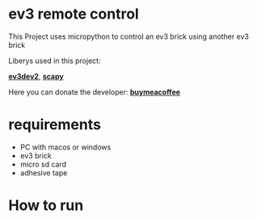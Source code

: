 # ev3 remote control

This Project uses micropython to control an ev3 brick using another ev3 brick


Liberys used in this project:

<strong><a href="https://pypi.org/project/python-ev3dev2/">ev3dev2</a></strong>, 
<strong><a href="https://thepythoncode.com/article/getting-started-with-scapy">scapy</a></strong>

Here you can donate the developer: <strong><a href="https://www.buymeacoffee.com/Hacktivator">buymeacoffee</a></strong>

# requirements

- PC with macos or windows
- ev3 brick
- micro sd card
- adhesive tape

# How to run


